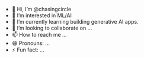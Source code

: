 - 👋 Hi, I’m @chasingcircle
- 👀 I’m interested in ML/AI
- 🌱 I’m currently learning building generative AI apps.
- 💞️ I’m looking to collaborate on ...
- 📫 How to reach me ...
- 😄 Pronouns: ...
- ⚡ Fun fact: ...

<!---
chasingcircle/chasingcircle is a ✨ special ✨ repository because its `README.md` (this file) appears on your GitHub profile.
You can click the Preview link to take a look at your changes.
--->
